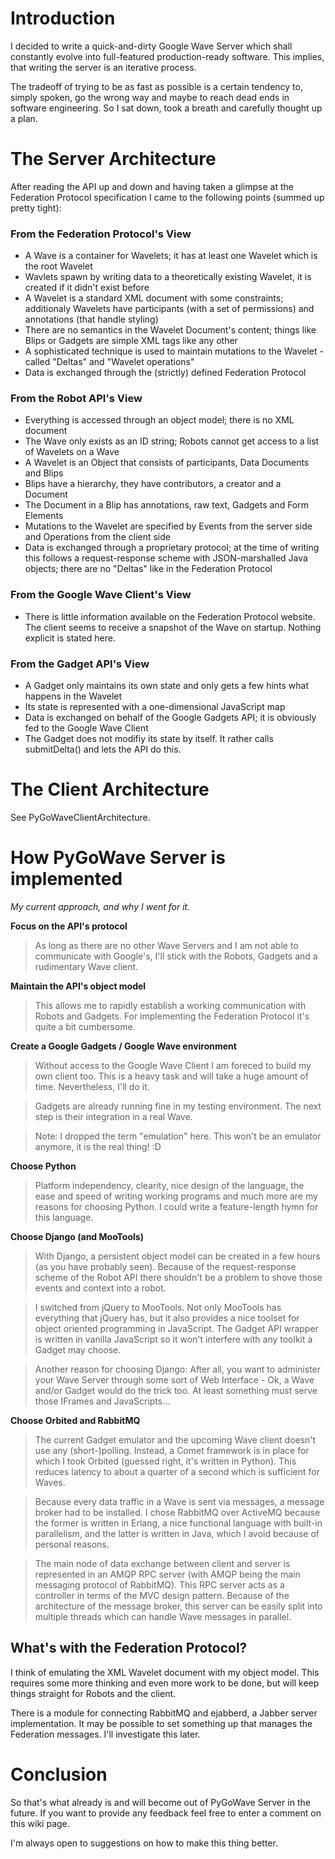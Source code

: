 # Introduction #

I decided to write a quick-and-dirty Google Wave Server which shall constantly evolve into full-featured production-ready software. This implies, that writing the server is an iterative process.

The tradeoff of trying to be as fast as possible is a certain tendency to, simply spoken, go the wrong way and maybe to reach dead ends in software engineering. So I sat down, took a breath and carefully thought up a plan.

# The Server Architecture #

After reading the API up and down and having taken a glimpse at the Federation Protocol specification I came to the following points (summed up pretty tight):

### From the Federation Protocol's View ###

  * A Wave is a container for Wavelets; it has at least one Wavelet which is the root Wavelet
  * Wavlets spawn by writing data to a theoretically existing Wavelet, it is created if it didn't exist before
  * A Wavelet is a standard XML document with some constraints; additionaly Wavelets have participants (with a set of permissions) and annotations (that handle styling)
  * There are no semantics in the Wavelet Document's content; things like Blips or Gadgets are simple XML tags like any other
  * A sophisticated technique is used to maintain mutations to the Wavelet - called "Deltas" and "Wavelet operations"
  * Data is exchanged through the (strictly) defined Federation Protocol

### From the Robot API's View ###

  * Everything is accessed through an object model; there is no XML document
  * The Wave only exists as an ID string; Robots cannot get access to a list of Wavelets on a Wave
  * A Wavelet is an Object that consists of participants, Data Documents and Blips
  * Blips have a hierarchy, they have contributors, a creator and a Document
  * The Document in a Blip has annotations, raw text, Gadgets and Form Elements
  * Mutations to the Wavelet are specified by Events from the server side and Operations from the client side
  * Data is exchanged through a proprietary protocol; at the time of writing this follows a request-response scheme with JSON-marshalled Java objects; there are no "Deltas" like in the Federation Protocol

### From the Google Wave Client's View ###

  * There is little information available on the Federation Protocol website. The client seems to receive a snapshot of the Wave on startup. Nothing explicit is stated here.

### From the Gadget API's View ###

  * A Gadget only maintains its own state and only gets a few hints what happens in the Wavelet
  * Its state is represented with a one-dimensional JavaScript map
  * Data is exchanged on behalf of the Google Gadgets API; it is obviously fed to the Google Wave Client
  * The Gadget does not modifiy its state by itself. It rather calls submitDelta() and lets the API do this.

# The Client Architecture #

See PyGoWaveClientArchitecture.

# How PyGoWave Server is implemented #
_My current approach, and why I went for it._

**Focus on the API's protocol**

> As long as there are no other Wave Servers and I am not able to communicate with Google's, I'll stick with the Robots, Gadgets and a rudimentary Wave client.

**Maintain the API's object model**

> This allows me to rapidly establish a working communication with Robots and Gadgets. For implementing the Federation Protocol it's quite a bit cumbersome.

**Create a Google Gadgets / Google Wave environment**

> Without access to the Google Wave Client I am foreced to build my own client too. This is a heavy task and will take a huge amount of time. Nevertheless, I'll do it.

> Gadgets are already running fine in my testing environment. The next step is their integration in a real Wave.

> Note: I dropped the term "emulation" here. This won't be an emulator anymore, it is the real thing! :D

**Choose Python**

> Platform independency, clearity, nice design of the language, the ease and speed of writing working programs and much more are my reasons for choosing Python. I could write a feature-length hymn for this language.

**Choose Django (and MooTools)**

> With Django, a persistent object model can be created in a few hours (as you have probably seen). Because of the request-response scheme of the Robot API there shouldn't be a problem to shove those events and context into a robot.

> I switched from jQuery to MooTools. Not only MooTools has everything that jQuery has, but it also provides a nice toolset for object oriented programming in JavaScript. The Gadget API wrapper is written in vanilla JavaScript so it won't interfere with any toolkit a Gadget may choose.

> Another reason for choosing Django: After all, you want to administer your Wave Server through some sort of Web Interface - Ok, a Wave and/or Gadget would do the trick too. At least something must serve those IFrames and JavaScripts...

**Choose Orbited and RabbitMQ**

> The current Gadget emulator and the upcoming Wave client doesn't use any (short-)polling. Instead, a Comet framework is in place for which I took Orbited (guessed right, it's written in Python). This reduces latency to about a quarter of a second which is sufficient for Waves.

> Because every data traffic in a Wave is sent via messages, a message broker had to be installed. I chose RabbitMQ over ActiveMQ because the former is written in Erlang, a nice functional language with built-in parallelism, and the latter is written in Java, which I avoid because of personal reasons.

> The main node of data exchange between client and server is represented in an AMQP RPC server (with AMQP being the main messaging protocol of RabbitMQ). This RPC server acts as a controller in terms of the MVC design pattern. Because of the architecture of the message broker, this server can be easily split into multiple threads which can handle Wave messages in parallel.

## What's with the Federation Protocol? ##

I think of emulating the XML Wavelet document with my object model. This requires some more thinking and even more work to be done, but will keep things straight for Robots and the client.

There is a module for connecting RabbitMQ and ejabberd, a Jabber server implementation. It may be possible to set something up that manages the Federation messages. I'll investigate this later.

# Conclusion #

So that's what already is and will become out of PyGoWave Server in the future. If you want to provide any feedback feel free to enter a comment on this wiki page.

I'm always open to suggestions on how to make this thing better.
